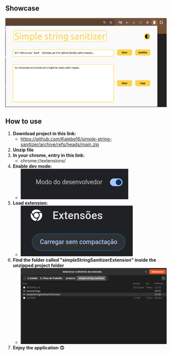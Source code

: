 ## Showcase
![](https://github.com/Kalebe16/simple-string-sanitizer/blob/main/tutorial-imgs/showcase.png)

## How to use

1. **Download project in this link:**
    - https://github.com/Kalebe16/simple-string-sanitizer/archive/refs/heads/main.zip
2. **Unzip file**
3. **In your chrome, entry in this link:**
    - chrome://extensions/
4. **Enable dev mode:**
    - ![](https://github.com/Kalebe16/simple-string-sanitizer/blob/main/tutorial-imgs/dev-mode-button.png)
5. **Load extension:**
    - ![](https://github.com/Kalebe16/simple-string-sanitizer/blob/main/tutorial-imgs/load-extension-button.png)
6. **Find the folder called "simpleStringSanitizerExtension" inside the unzipped project folder**
    - ![](https://github.com/Kalebe16/simple-string-sanitizer/blob/main/tutorial-imgs/choose-folder.png)
7. **Enjoy the application 🙃**
